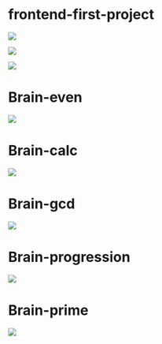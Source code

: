 # frontend-first-project

<a href="https://codeclimate.com/github/codeclimate/codeclimate/maintainability"><img src="https://api.codeclimate.com/v1/badges/a99a88d28ad37a79dbf6/maintainability" /></a>

<a href="https://codeclimate.com/github/codeclimate/codeclimate/test_coverage"><img src="https://api.codeclimate.com/v1/badges/a99a88d28ad37a79dbf6/test_coverage" /></a>

<a><img src="https://travis-ci.com/AlexEsipova/frontend-project-lvl1.svg?branch=master" /></a>

<h1>Brain-even</h1>

<a href="https://asciinema.org/a/jDEs1BWZ5RgNWL7EB58UdYf4L" target="_blank"><img src="https://asciinema.org/a/jDEs1BWZ5RgNWL7EB58UdYf4L.svg" /></a>

<h1>Brain-calc</h1>

<a href="https://asciinema.org/a/jJ1JHsYn3rM08K1BOzRB7hwAy" target="_blank"><img src="https://asciinema.org/a/jJ1JHsYn3rM08K1BOzRB7hwAy.svg" /></a>

<h1>Brain-gcd</h1>

<a href="https://asciinema.org/a/P33B8SXUKEbe3k8KICKiGdS78" target="_blank"><img src="https://asciinema.org/a/P33B8SXUKEbe3k8KICKiGdS78.svg" /></a>

<h1>Brain-progression</h1>

<a href="https://asciinema.org/a/DIKJElsFtJNcotcaneM8tCXVq" target="_blank"><img src="https://asciinema.org/a/DIKJElsFtJNcotcaneM8tCXVq.svg" /></a>

<h1>Brain-prime</h1>

<a href="https://asciinema.org/a/UqF6oEFHWWTdUiQPVN11dzYT6" target="_blank"><img src="https://asciinema.org/a/UqF6oEFHWWTdUiQPVN11dzYT6.svg" /></a>
